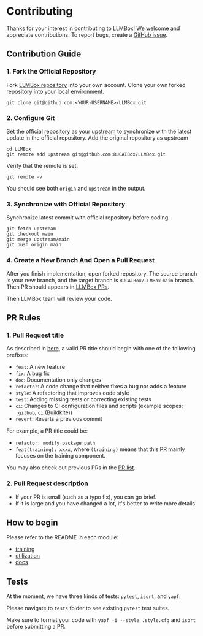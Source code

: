 # Contributing

Thanks for your interest in contributing to LLMBox! We welcome and appreciate contributions.
To report bugs, create a [GitHub issue](https://github.com/RUCAIBox/LLMBox/issues).

## Contribution Guide
### 1. Fork the Official Repository

Fork [LLMBox repository](https://github.com/RUCAIBox/LLMBox) into your own account.
Clone your own forked repository into your local environment.

```shell
git clone git@github.com:<YOUR-USERNAME>/LLMBox.git
```

### 2. Configure Git

Set the official repository as your [upstream](https://www.atlassian.com/git/tutorials/git-forks-and-upstreams) to synchronize with the latest update in the official repository.
Add the original repository as upstream

```shell
cd LLMBox
git remote add upstream git@github.com:RUCAIBox/LLMBox.git
```

Verify that the remote is set.
```shell
git remote -v
```
You should see both `origin` and `upstream` in the output.

### 3. Synchronize with Official Repository
Synchronize latest commit with official repository before coding.

```shell
git fetch upstream
git checkout main
git merge upstream/main
git push origin main
```

### 4. Create a New Branch And Open a Pull Request
After you finish implementation, open forked repository. The source branch is your new branch, and the target branch is `RUCAIBox/LLMBox` `main` branch. Then PR should appears in [LLMBox PRs](https://github.com/RUCAIBox/LLMBox/pulls).

Then LLMBox team will review your code.

## PR Rules

### 1. Pull Request title

As described in [here](https://github.com/commitizen/conventional-commit-types/blob/master/index.json), a valid PR title should begin with one of the following prefixes:

- `feat`: A new feature
- `fix`: A bug fix
- `doc`: Documentation only changes
- `refactor`: A code change that neither fixes a bug nor adds a feature
- `style`: A refactoring that improves code style
- `test`: Adding missing tests or correcting existing tests
- `ci`: Changes to CI configuration files and scripts (example scopes: `.github`, `ci` (Buildkite))
- `revert`: Reverts a previous commit

For example, a PR title could be:
- `refactor: modify package path`
- `feat(training): xxxx`, where `(training)` means that this PR mainly focuses on the training component.

You may also check out previous PRs in the [PR list](https://github.com/RUCAIBox/LLMBox/pulls).

### 2. Pull Request description

- If your PR is small (such as a typo fix), you can go brief.
- If it is large and you have changed a lot, it's better to write more details.


## How to begin
Please refer to the README in each module:
- [training](./training)
- [utilization](./utilization)
- [docs](./docs)

## Tests

At the moment, we have three kinds of tests: `pytest`, `isort`, and `yapf`.

Please navigate to `tests` folder to see existing `pytest` test suites.

Make sure to format your code with `yapf -i --style .style.cfg` and `isort` before submitting a PR.